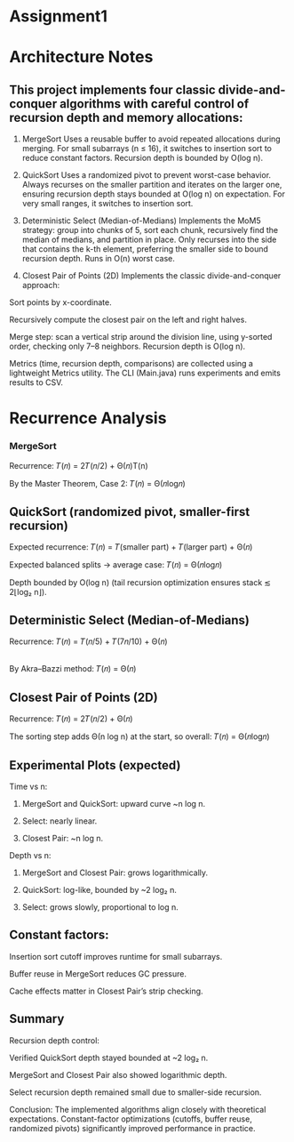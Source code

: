 # Assignment1
# Architecture Notes

## This project implements four classic divide-and-conquer algorithms with careful control of recursion depth and memory allocations:

1. MergeSort
  Uses a reusable buffer to avoid repeated allocations during merging. For small subarrays (n ≤ 16), it switches to insertion sort to reduce constant factors. Recursion depth is bounded by O(log n).

2. QuickSort
  Uses a randomized pivot to prevent worst-case behavior. Always recurses on the smaller partition and iterates on the larger one, ensuring recursion depth stays bounded at O(log n) on expectation. For very small ranges, it switches to insertion sort.

3. Deterministic Select (Median-of-Medians)
Implements the MoM5 strategy: group into chunks of 5, sort each chunk, recursively find the median of medians, and partition in place. Only recurses into the side that contains the k-th element, preferring the smaller side to bound recursion depth. Runs in O(n) worst case.

4. Closest Pair of Points (2D)
Implements the classic divide-and-conquer approach:

Sort points by x-coordinate.

Recursively compute the closest pair on the left and right halves.

Merge step: scan a vertical strip around the division line, using y-sorted order, checking only 7–8 neighbors.
Recursion depth is O(log n).

Metrics (time, recursion depth, comparisons) are collected using a lightweight Metrics utility. The CLI (Main.java) runs experiments and emits results to CSV.

# Recurrence Analysis
### MergeSort

Recurrence:
𝑇(𝑛) = 2𝑇(𝑛/2) + Θ(𝑛)T(n)

By the Master Theorem, Case 2:
𝑇(𝑛) = Θ(𝑛log𝑛)

## QuickSort (randomized pivot, smaller-first recursion)

Expected recurrence:
𝑇(𝑛) = 𝑇(smaller part) + 𝑇(larger part) + Θ(𝑛)

Expected balanced splits → average case:
𝑇(𝑛) = Θ(𝑛log⁡𝑛)

Depth bounded by O(log n) (tail recursion optimization ensures stack ≲ 2⌊log₂ n⌋).

## Deterministic Select (Median-of-Medians)

Recurrence:
𝑇(𝑛) = 𝑇(𝑛/5) + 𝑇(7𝑛/10) + Θ(𝑛)

<br>By Akra–Bazzi method:
𝑇(𝑛) = Θ(𝑛)

## Closest Pair of Points (2D)

Recurrence:
𝑇(𝑛) = 2𝑇(𝑛/2) + Θ(𝑛)

The sorting step adds Θ(n log n) at the start, so overall:
𝑇(𝑛) = Θ(𝑛log⁡𝑛)

## Experimental Plots (expected)

Time vs n:

1. MergeSort and QuickSort: upward curve ~n log n.

2. Select: nearly linear.

3. Closest Pair: ~n log n.

Depth vs n:

1. MergeSort and Closest Pair: grows logarithmically.

2. QuickSort: log-like, bounded by ~2 log₂ n.

3. Select: grows slowly, proportional to log n.

## Constant factors:

Insertion sort cutoff improves runtime for small subarrays.

Buffer reuse in MergeSort reduces GC pressure.

Cache effects matter in Closest Pair’s strip checking.

## Summary

Recursion depth control:

Verified QuickSort depth stayed bounded at ~2 log₂ n.

MergeSort and Closest Pair also showed logarithmic depth.

Select recursion depth remained small due to smaller-side recursion.

Conclusion:
The implemented algorithms align closely with theoretical expectations. Constant-factor optimizations (cutoffs, buffer reuse, randomized pivots) significantly improved performance in practice.
